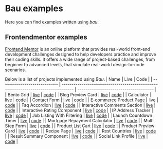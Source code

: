 # Bau examples

Here you can find examples written using _bau_.

## Frontendmentor examples

[Frontend Mentor](https://frontendmentor.io) is an online platform that provides real-world front-end development challenges designed to help developers practice and improve their coding skills. It offers a wide range of project-based challenges, from beginner to advanced levels, that simulate real-world design-to-code scenarios.

Below is a list of projects implemented using _Bau_.
| Name | Live | Code |
| ----------------------------- | ------------------------------------------------------------------------------------ | --------------------------------------- |
| Bento Grid | [live](https://grucloud.github.io/bau/frontendmentor/bento-grid/) | [code](./bento-grid) |
| Blog Preview Card | [live](https://grucloud.github.io/bau/frontendmentor/blog-preview-card/) | [code](./blog-preview-card) |
| Calculator | [live](https://grucloud.github.io/bau/frontendmentor/calculator/) | [code](./calculator) |
| Contact Form | [live](https://grucloud.github.io/bau/frontendmentor/contact-form/) | [code](./contact-form) |
| E-commerce Product Page | [live](https://grucloud.github.io/bau/frontendmentor/e-commerce-product-page/) | [code](./e-commerce-product-page) |
| Faq Accordion | [live](https://grucloud.github.io/bau/frontendmentor/faq-accordion/) | [code](./faq-accordion) |
| Interactive Comments Section | [live](https://grucloud.github.io/bau/frontendmentor/interactive-comments-section/) | [code](./interactive-comments-section) |
| Interactive Rating Component | [live](https://grucloud.github.io/bau/frontendmentor/interactive-rating-component/) | [code](./interactive-rating-component) |
| IP Address Tracker | [live](https://grucloud.github.io/bau/frontendmentor/ip-address-tracker/) | [code](./ip-address-tracker) |
| Job Listing With Filtering | [live](https://grucloud.github.io/bau/frontendmentor/job-listings-with-filtering/) | [code](./job-listings-with-filtering) |
| Launch Countdown Timer | [live](https://grucloud.github.io/bau/frontendmentor/launch-countdown-timer/) | [code](./launch-countdown-timer) |
| Mortgage Repayment Calculator | [live](https://grucloud.github.io/bau/frontendmentor/mortgage-repayment-calculator/) | [code](./mortgage-repayment-calculator) |
| Multi Step Form | [live](https://grucloud.github.io/bau/frontendmentor/multi-step-form/) | [code](./multi-step-form) |
| Product List Cart | [live](https://grucloud.github.io/bau/frontendmentor/product-list-cart/) | [code](./product-list-cart) |
| Product Preview Card | [live](https://grucloud.github.io/bau/frontendmentor/product-preview-card/) | [code](./product-preview-card) |
| Recipe Page | [live](https://grucloud.github.io/bau/frontendmentor/recipePage/) | [code](./recipePage) |
| Rest Countries | [live](https://grucloud.github.io/bau/frontendmentor/rest-countries/) | [code](./rest-countries) |
| Result Summary Component | [live](https://grucloud.github.io/bau/frontendmentor/result-summary-component/) | [code](./result-summary-component) |
| Social Link Profile | [live](https://grucloud.github.io/bau/frontendmentor/social-link-profile/) | [code](./social-link-profile) |
